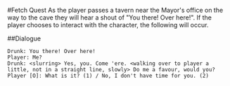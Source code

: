 #Fetch Quest
As the player passes a tavern near the Mayor's office on the way to the cave they will hear a shout of "You there! Over here!".
If the player chooses to interact with the character, the following will occur.

##Dialogue
```
Drunk: You there! Over here!
Player: Me?
Drunk: <slurring> Yes, you. Come 'ere. <walking over to player a little, not in a straight line, slowly> Do me a favour, would you?
Player [O]: What is it? (1) / No, I don't have time for you. (2)

```
